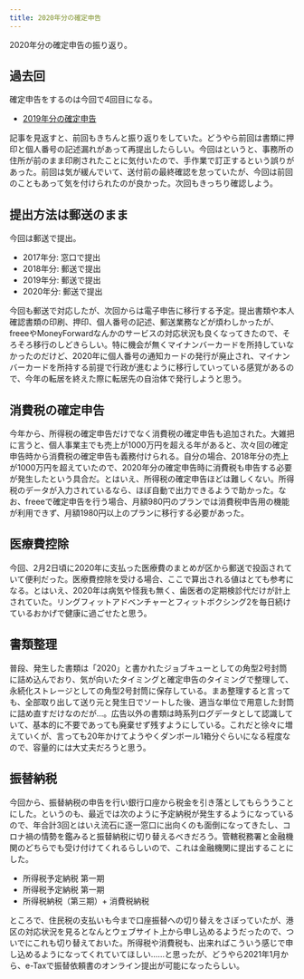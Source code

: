 ```yaml
---
title: 2020年分の確定申告
---
```


2020年分の確定申告の振り返り。

## 過去回

確定申告をするのは今回で4回目になる。

- [2019年分の確定申告](/articles/2020-02-25-kakutei)

記事を見返すと、前回もきちんと振り返りをしていた。どうやら前回は書類に押印と個人番号の記述漏れがあって再提出したらしい。今回はというと、事務所の住所が前のまま印刷されたことに気付いたので、手作業で訂正するという誤りがあった。前回は気が緩んでいて、送付前の最終確認を怠っていたが、今回は前回のこともあって気を付けられたのが良かった。次回もきっちり確認しよう。

## 提出方法は郵送のまま

今回は郵送で提出。

- 2017年分: 窓口で提出
- 2018年分: 郵送で提出
- 2019年分: 郵送で提出
- 2020年分: 郵送で提出

今回も郵送で対応したが、次回からは電子申告に移行する予定。提出書類や本人確認書類の印刷、押印、個人番号の記述、郵送業務などが煩わしかったが、freeeやMoneyForwardなんかのサービスの対応状況も良くなってきたので、そろそろ移行のしどきらしい。特に機会が無くマイナンバーカードを所持していなかったのだけど、2020年に個人番号の通知カードの発行が廃止され、マイナンバーカードを所持する前提で行政が進むように移行していっている感覚があるので、今年の転居を終えた際に転居先の自治体で発行しようと思う。

## 消費税の確定申告

今年から、所得税の確定申告だけでなく消費税の確定申告も追加された。大雑把に言うと、個人事業主でも売上が1000万円を超える年があると、次々回の確定申告時から消費税の確定申告も義務付けられる。自分の場合、2018年分の売上が1000万円を超えていたので、2020年分の確定申告時に消費税も申告する必要が発生したという具合だ。とはいえ、所得税の確定申告ほどは難しくない。所得税のデータが入力されているなら、ほぼ自動で出力できるようで助かった。なお、freeeで確定申告を行う場合、月額980円のプランでは消費税申告用の機能が利用できず、月額1980円以上のプランに移行する必要があった。

## 医療費控除

今回、2月2日頃に2020年に支払った医療費のまとめが区から郵送で投函されていて便利だった。医療費控除を受ける場合、ここで算出される値はとても参考になる。とはいえ、2020年は病気や怪我も無く、歯医者の定期検診代だけが計上されていた。リングフィットアドベンチャーとフィットボクシング2を毎日続けているおかげで健康に過ごせたと思う。

## 書類整理

普段、発生した書類は「2020」と書かれたジョブキューとしての角型2号封筒に詰め込んでおり、気が向いたタイミングと確定申告のタイミングで整理して、永続化ストレージとしての角型2号封筒に保存している。まあ整理すると言っても、全部取り出して送り元と発生日でソートした後、適当な単位で用意した封筒に詰め直すだけなのだが…。広告以外の書類は時系列ログデータとして認識していて、基本的に不要であっても廃棄せず残すようにしている。これだと徐々に増えていくが、言っても20年かけてようやくダンボール1箱分ぐらいになる程度なので、容量的には大丈夫だろうと思う。

## 振替納税

今回から、振替納税の申告を行い銀行口座から税金を引き落としてもらううことにした。というのも、最近では次のように予定納税が発生するようになっているので、年合計3回とはいえ流石に逐一窓口に出向くのも面倒になってきたし、コロナ禍の情勢を鑑みると振替納税に切り替えるべきだろう。管轄税務署と金融機関のどちらでも受け付けてくれるらしいので、これは金融機関に提出することにした。

- 所得税予定納税 第一期
- 所得税予定納税 第一期
- 所得税納税（第三期）+ 消費税納税

ところで、住民税の支払いも今まで口座振替への切り替えをさぼっていたが、港区の対応状況を見るとなんとウェブサイト上から申し込めるようだったので、ついでにこれも切り替えておいた。所得税や消費税も、出来ればこういう感じで申し込めるようになってくれていてほしい……と思ったが、どうやら2021年1月から、e-Taxで振替依頼書のオンライン提出が可能になったらしい。
